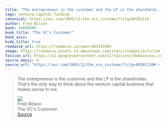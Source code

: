 ```yaml
---
title: "The entrepreneur is the customer and the LP is the sharehold..."
tags: venture-capital funding
canonical: https://avc.com/2005/11/the_vcs_custome/?lctg=90391110
author: Fred Wilson
book: 24820508
book_title: "The VC's Customer"
book_asin: 
hide_title: true
readwise_url: https://readwise.io/open/483343483
image: https://readwise-assets.s3.amazonaws.com/static/images/article4.6bc1851654a0.png
favicon_url: https://s2.googleusercontent.com/s2/favicons?domain=avc.com
source_emoji: 🌐
source_url: "https://avc.com/2005/11/the_vcs_custome/?lctg=90391110#:~:text=The%20entrepreneur%20is,sense%20to%20me."
---
```


> The entrepreneur is the customer and the LP is the shareholder. That’s the only way to think about the venture capital business that makes sense to me.
> <div class="quoteback-footer"><div class="quoteback-avatar"><img class="mini-favicon" src="https://s2.googleusercontent.com/s2/favicons?domain=avc.com"></div><div class="quoteback-metadata"><div class="metadata-inner"><span style="display:none">FROM:</span><div aria-label="Fred Wilson" class="quoteback-author"> Fred Wilson</div><div aria-label="The VC's Customer" class="quoteback-title"> The VC's Customer</div></div></div><div class="quoteback-backlink"><a target="_blank" aria-label="go to the full text of this quotation" rel="noopener" href="https://avc.com/2005/11/the_vcs_custome/?lctg=90391110#:~:text=The%20entrepreneur%20is,sense%20to%20me." class="quoteback-arrow"> Source</a></div></div>